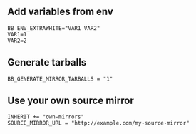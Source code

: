 ## Add variables from env

```shell
BB_ENV_EXTRAWHITE="VAR1 VAR2"
VAR1=1
VAR2=2
```

## Generate tarballs

```shell
BB_GENERATE_MIRROR_TARBALLS = "1"
```

## Use your own source mirror

```shell
INHERIT += "own-mirrors"
SOURCE_MIRROR_URL = "http://example.com/my-source-mirror"
```
